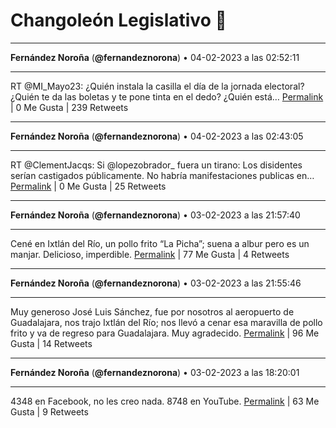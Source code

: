 # Changoleón Legislativo 🙈
*****
**Fernández Noroña** (**@fernandeznorona**) • 04-02-2023 a las 02:52:11
*****
RT @MI_Mayo23: ¿Quién instala la casilla el día de la jornada electoral? 
¿Quién te da las boletas y te pone tinta en el dedo?
¿Quién está…
[Permalink](https://twitter.com/fernandeznorona/status/1621823929902825472) | 0 Me Gusta | 239 Retweets
*****
**Fernández Noroña** (**@fernandeznorona**) • 04-02-2023 a las 02:43:05
*****
RT @ClementJacqs: Si @lopezobrador_ fuera un tirano:
Los disidentes serían castigados públicamente. No habría manifestaciones  publicas en…
[Permalink](https://twitter.com/fernandeznorona/status/1621821637942198274) | 0 Me Gusta | 25 Retweets
*****
**Fernández Noroña** (**@fernandeznorona**) • 03-02-2023 a las 21:57:40
*****
Cené en Ixtlán del Río, un pollo frito “La Picha”; suena a albur pero es un manjar. Delicioso, imperdible.
[Permalink](https://twitter.com/fernandeznorona/status/1621749810847174656) | 77 Me Gusta | 4 Retweets
*****
**Fernández Noroña** (**@fernandeznorona**) • 03-02-2023 a las 21:55:46
*****
Muy generoso José Luis Sánchez, fue por nosotros al aeropuerto de Guadalajara, nos trajo Ixtlán del Río; nos llevó a cenar esa maravilla de pollo frito y va de regreso para Guadalajara. Muy agradecido.
[Permalink](https://twitter.com/fernandeznorona/status/1621749332025430016) | 96 Me Gusta | 14 Retweets
*****
**Fernández Noroña** (**@fernandeznorona**) • 03-02-2023 a las 18:20:01
*****
4348 en Facebook, no les creo nada. 8748 en YouTube.
[Permalink](https://twitter.com/fernandeznorona/status/1621695036831444993) | 63 Me Gusta | 9 Retweets